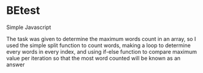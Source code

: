 # BEtest
Simple Javascript 

The task was given to determine the maximum words count in an array, so I used the simple split function to count words, making a loop to
determine every words in every index, and using if-else function to compare maximum value per iteration so that the most word counted
will be known as an answer
